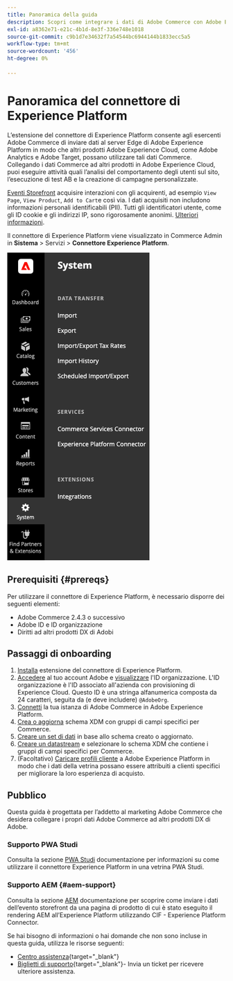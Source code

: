 ```yaml
---
title: Panoramica della guida
description: Scopri come integrare i dati di Adobe Commerce con Adobe Experience Platform utilizzando il connettore di Experience Platform.
exl-id: a8362e71-e21c-4b1d-8e3f-336e748e1018
source-git-commit: c9b1d7e34632f7a54544bc6944144b1833ecc5a5
workflow-type: tm+mt
source-wordcount: '456'
ht-degree: 0%

---
```


# Panoramica del connettore di Experience Platform

L’estensione del connettore di Experience Platform consente agli esercenti Adobe Commerce di inviare dati al server Edge di Adobe Experience Platform in modo che altri prodotti Adobe Experience Cloud, come Adobe Analytics e Adobe Target, possano utilizzare tali dati Commerce. Collegando i dati Commerce ad altri prodotti in Adobe Experience Cloud, puoi eseguire attività quali l’analisi del comportamento degli utenti sul sito, l’esecuzione di test AB e la creazione di campagne personalizzate.

[Eventi Storefront](events.md) acquisire interazioni con gli acquirenti, ad esempio `View Page`, `View Product`, `Add to Cart`e così via. I dati acquisiti non includono informazioni personali identificabili (PII). Tutti gli identificatori utente, come gli ID cookie e gli indirizzi IP, sono rigorosamente anonimi. [Ulteriori informazioni](https://www.adobe.com/privacy/experience-cloud.html).

Il connettore di Experience Platform viene visualizzato in Commerce Admin in **Sistema** > Servizi > **Connettore Experience Platform**.

![Estensione del connettore di Experience Platform Vista amministratore](assets/epc-adminui.png)

## Prerequisiti {#prereqs}

Per utilizzare il connettore di Experience Platform, è necessario disporre dei seguenti elementi:

- Adobe Commerce 2.4.3 o successivo
- Adobe ID e ID organizzazione
- Diritti ad altri prodotti DX di Adobi

## Passaggi di onboarding

1. [Installa](install.md) estensione del connettore di Experience Platform.
1. [Accedere](https://helpx.adobe.com/manage-account/using/access-adobe-id-account.html) al tuo account Adobe e [visualizzare](https://experienceleague.adobe.com/docs/core-services/interface/administration/organizations.html#concept_EA8AEE5B02CF46ACBDAD6A8508646255) l&#39;ID organizzazione. L&#39;ID organizzazione è l&#39;ID associato all&#39;azienda con provisioning di Experience Cloud. Questo ID è una stringa alfanumerica composta da 24 caratteri, seguita da (e deve includere) `@AdobeOrg`.
1. [Connetti](connect-data.md) la tua istanza di Adobe Commerce in Adobe Experience Platform.
1. [Crea o aggiorna](update-xdm.md) schema XDM con gruppi di campi specifici per Commerce.
1. [Creare un set di dati](https://experienceleague.adobe.com/docs/platform-learn/implement-mobile-sdk/experience-cloud/platform.html#create-a-dataset) in base allo schema creato o aggiornato.
1. [Creare un datastream](https://experienceleague.adobe.com/docs/experience-platform/edge/datastreams/overview.html) e selezionare lo schema XDM che contiene i gruppi di campi specifici per Commerce.
1. (Facoltativo) [Caricare profili cliente](profile.md) a Adobe Experience Platform in modo che i dati della vetrina possano essere attribuiti a clienti specifici per migliorare la loro esperienza di acquisto.

## Pubblico

Questa guida è progettata per l’addetto al marketing Adobe Commerce che desidera collegare i propri dati Adobe Commerce ad altri prodotti DX di Adobe.

### Supporto PWA Studi

Consulta la sezione [PWA Studi](https://developer.adobe.com/commerce/pwa-studio/integrations/adobe-commerce/aep/) documentazione per informazioni su come utilizzare il connettore Experience Platform in una vetrina PWA Studi.

### Supporto AEM {#aem-support}

Consulta la sezione [AEM](https://experienceleague.adobe.com/docs/experience-manager-cloud-service/content/content-and-commerce/integrations/aep.html) documentazione per scoprire come inviare i dati dell’evento storefront da una pagina di prodotto di cui è stato eseguito il rendering AEM all’Experience Platform utilizzando CIF - Experience Platform Connector.

Se hai bisogno di informazioni o hai domande che non sono incluse in questa guida, utilizza le risorse seguenti:

- [Centro assistenza](https://experienceleague.adobe.com/docs/commerce-knowledge-base/kb/overview.html){target="_blank"}
- [Biglietti di supporto](https://experienceleague.adobe.com/docs/commerce-knowledge-base/kb/help-center-guide/magento-help-center-user-guide.html#submit-ticket){target="_blank"}- Invia un ticket per ricevere ulteriore assistenza.
